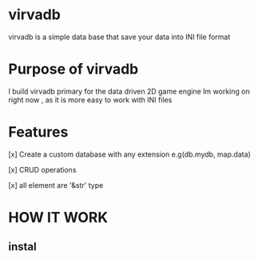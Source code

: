 # virvadb

virvadb is a simple data base that save your data into INI file format 

# Purpose of virvadb

I build  virvadb  primary for the data driven 2D game engine Im working on right now , as it is more easy to work with INI files 

# Features
[x] Create a custom database with any extension e.g(db.mydb, map.data)

[x] CRUD operations

[x] all element are '&str' type

# HOW IT WORK 

## instal